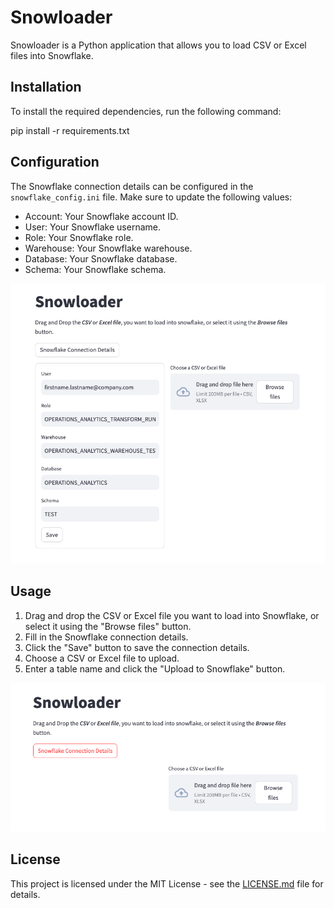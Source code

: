 # Snowloader

Snowloader is a Python application that allows you to load CSV or Excel files into Snowflake.

## Installation

To install the required dependencies, run the following command:

pip install -r requirements.txt

## Configuration

The Snowflake connection details can be configured in the `snowflake_config.ini` file. Make sure to update the following values:

- Account: Your Snowflake account ID.
- User: Your Snowflake username.
- Role: Your Snowflake role.
- Warehouse: Your Snowflake warehouse.
- Database: Your Snowflake database.
- Schema: Your Snowflake schema.

![Alt text](image-1.png)


## Usage

1. Drag and drop the CSV or Excel file you want to load into Snowflake, or select it using the "Browse files" button.
2. Fill in the Snowflake connection details.
3. Click the "Save" button to save the connection details.
4. Choose a CSV or Excel file to upload.
5. Enter a table name and click the "Upload to Snowflake" button.

![Alt text](image.png)


## License

This project is licensed under the MIT License - see the [LICENSE.md](LICENSE.md) file for details.
